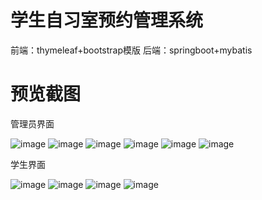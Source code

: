 # 学生自习室预约管理系统
前端：thymeleaf+bootstrap模版
后端：springboot+mybatis

# 预览截图

管理员界面

![image](https://github.com/behumble0912/classroom-reservation/blob/main/previewImg/admin01.png)
![image](https://github.com/behumble0912/classroom-reservation/blob/main/previewImg/admin02.png)
![image](https://github.com/behumble0912/classroom-reservation/blob/main/previewImg/admin03.png)
![image](https://github.com/behumble0912/classroom-reservation/blob/main/previewImg/admin04.png)
![image](https://github.com/behumble0912/classroom-reservation/blob/main/previewImg/admin05.png)
![image](https://github.com/behumble0912/classroom-reservation/blob/main/previewImg/admin06.png)

学生界面

![image](https://github.com/behumble0912/classroom-reservation/blob/main/previewImg/student01.png)
![image](https://github.com/behumble0912/classroom-reservation/blob/main/previewImg/student02.png)
![image](https://github.com/behumble0912/classroom-reservation/blob/main/previewImg/student03.png)
![image](https://github.com/behumble0912/classroom-reservation/blob/main/previewImg/student04.png)
